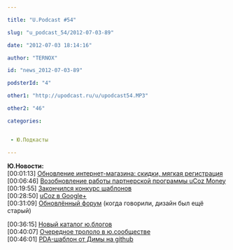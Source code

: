 ```yaml
---

title: "U.Podcast #54"

slug: "u_podcast_54/2012-07-03-89"

date: "2012-07-03 18:14:16"

author: "TERNOX"

id: "news_2012-07-03-89"

podsterId: "4"

other1: "http://upodcast.ru/u/upodcast54.MP3"

other2: "46"

categories:


 - Ю.Подкасты

---
```

**Ю.Новости:**  
\[00:01:13\] [Обновление интернет-магазина: скидки, мягкая регистрация](http://blog.ucoz.ru/blog/obnovlenie_internet_magazina_skidki_mjagkaja_registracija/2012-06-18-222)  
\[00:06:46\] [Возобновление работы партнерской программы uCoz Money](http://blog.ucoz.ru/blog/vozobnovlenie_raboty_partnerskoj_programmy_ucoz_money/2012-06-27-223)  
\[00:19:55\] [Закончился конкурс шаблонов](http://win.ucoz.ru/news/results/2012-06-29-31)  
\[00:28:50\] [uCoz в Google+](https://plus.google.com/u/0/115313258683573613761/posts)  
\[00:31:09\] [Обновлённый форум](http://forum.ucoz.ru/) (когда говорили, дизайн был ещё старый)  
  
\[00:36:15\] [Новый каталог ю.блогов](http://dmitryshishkin.ru/board)  
\[00:40:07\] [Очередное трололо в ю.сообществе](http://www.judoblog.ru/blog/ucoz_is_bad/2012-06-05-53)  
\[00:46:01\] [PDA-шаблон от Димы на github](https://github.com/dpolyakov/uCoz-pda)
